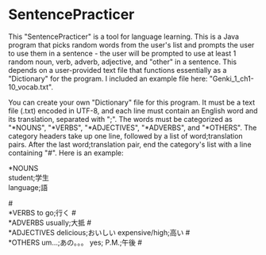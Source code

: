 # SentencePracticer

This "SentencePracticer" is a tool for language learning. This is a Java program that picks random words from the user's list and prompts the user to use them in a sentence - the user will be prompted to use at least 1 random noun, verb, adverb, adjective, and "other" in a sentence. This depends on a user-provided text file that functions essentially as a "Dictionary" for the program. I included an example file here: "Genki_1_ch1-10_vocab.txt".

You can create your own "Dictionary" file for this program. It must be a text file (.txt) encoded in UTF-8, and each line must contain an English word and its translation, separated with ";". The words must be categorized as "*NOUNS", "*VERBS", "*ADJECTIVES", "*ADVERBS", and "*OTHERS". The category headers take up one line, followed by a list of word;translation pairs. After the last word;translation pair, end the category's list with a line containing "#". Here is an example:

*NOUNS  
student;学生   
language;語  
<body>#</body><br>  
*VERBS   
to go;行く   
<body>#</body><br>  
*ADVERBS   
usually;大抵   
<body>#</body><br>  
*ADJECTIVES   
delicious;おいしい   
expensive/high;高い   
<body>#</body><br>  
*OTHERS   
um...;あの。。。   
yes;   
P.M.;午後   
<body>#</body>  
